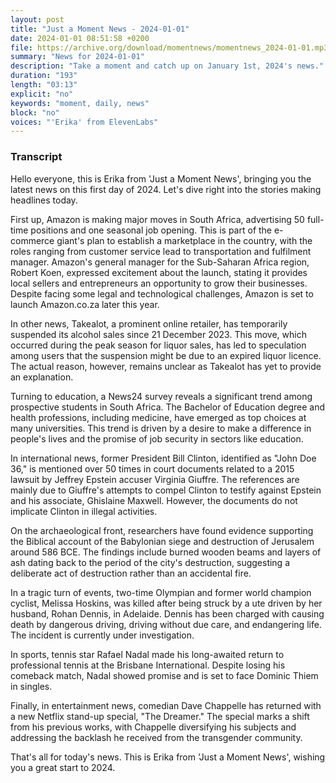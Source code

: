 ```yaml
---
layout: post
title: "Just a Moment News - 2024-01-01"
date: 2024-01-01 08:51:58 +0200
file: https://archive.org/download/momentnews/momentnews_2024-01-01.mp3
summary: "News for 2024-01-01"
description: "Take a moment and catch up on January 1st, 2024's news."
duration: "193"
length: "03:13"
explicit: "no"
keywords: "moment, daily, news"
block: "no"
voices: "'Erika' from ElevenLabs"
---
```


### Transcript

Hello everyone, this is Erika from 'Just a Moment News', bringing you the latest news on this first day of 2024. Let's dive right into the stories making headlines today.

First up, Amazon is making major moves in South Africa, advertising 50 full-time positions and one seasonal job opening. This is part of the e-commerce giant's plan to establish a marketplace in the country, with the roles ranging from customer service lead to transportation and fulfilment manager. Amazon's general manager for the Sub-Saharan Africa region, Robert Koen, expressed excitement about the launch, stating it provides local sellers and entrepreneurs an opportunity to grow their businesses. Despite facing some legal and technological challenges, Amazon is set to launch Amazon.co.za later this year.

In other news, Takealot, a prominent online retailer, has temporarily suspended its alcohol sales since 21 December 2023. This move, which occurred during the peak season for liquor sales, has led to speculation among users that the suspension might be due to an expired liquor licence. The actual reason, however, remains unclear as Takealot has yet to provide an explanation.

Turning to education, a News24 survey reveals a significant trend among prospective students in South Africa. The Bachelor of Education degree and health professions, including medicine, have emerged as top choices at many universities. This trend is driven by a desire to make a difference in people's lives and the promise of job security in sectors like education.

In international news, former President Bill Clinton, identified as "John Doe 36," is mentioned over 50 times in court documents related to a 2015 lawsuit by Jeffrey Epstein accuser Virginia Giuffre. The references are mainly due to Giuffre's attempts to compel Clinton to testify against Epstein and his associate, Ghislaine Maxwell. However, the documents do not implicate Clinton in illegal activities.

On the archaeological front, researchers have found evidence supporting the Biblical account of the Babylonian siege and destruction of Jerusalem around 586 BCE. The findings include burned wooden beams and layers of ash dating back to the period of the city's destruction, suggesting a deliberate act of destruction rather than an accidental fire.

In a tragic turn of events, two-time Olympian and former world champion cyclist, Melissa Hoskins, was killed after being struck by a ute driven by her husband, Rohan Dennis, in Adelaide. Dennis has been charged with causing death by dangerous driving, driving without due care, and endangering life. The incident is currently under investigation.

In sports, tennis star Rafael Nadal made his long-awaited return to professional tennis at the Brisbane International. Despite losing his comeback match, Nadal showed promise and is set to face Dominic Thiem in singles.

Finally, in entertainment news, comedian Dave Chappelle has returned with a new Netflix stand-up special, "The Dreamer." The special marks a shift from his previous works, with Chappelle diversifying his subjects and addressing the backlash he received from the transgender community.

That's all for today's news. This is Erika from 'Just a Moment News', wishing you a great start to 2024.
